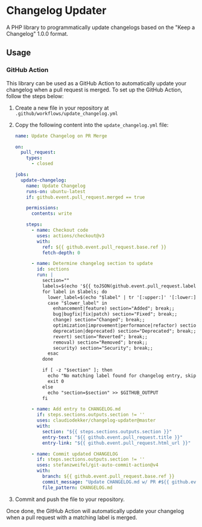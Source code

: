 # Changelog Updater

A PHP library to programmatically update changelogs based on the "Keep a Changelog" 1.0.0 format.

## Usage

### GitHub Action

This library can be used as a GitHub Action to automatically update your changelog when a pull request is merged. To set up the GitHub Action, follow the steps below:

1. Create a new file in your repository at `.github/workflows/update_changelog.yml`

2. Copy the following content into the `update_changelog.yml` file:

   ```yaml
   name: Update Changelog on PR Merge

   on:
     pull_request:
       types:
         - closed

   jobs:
     update-changelog:
       name: Update Changelog
       runs-on: ubuntu-latest
       if: github.event.pull_request.merged == true

       permissions:
         contents: write

       steps:
         - name: Checkout code
           uses: actions/checkout@v3
           with:
             ref: ${{ github.event.pull_request.base.ref }}
             fetch-depth: 0

         - name: Determine changelog section to update
           id: sections
           run: |
             section=""
             labels=$(echo '${{ toJSON(github.event.pull_request.labels.*.name) }}' | jq -r '.[]')
             for label in $labels; do
               lower_label=$(echo "$label" | tr '[:upper:]' '[:lower:]')
               case "$lower_label" in
                 enhancement|feature) section="Added"; break;;
                 bug|bugfix|fix|patch) section="Fixed"; break;;
                 change) section="Changed"; break;;
                 optimization|improvement|performance|refactor) section="Optimized"; break;;
                 deprecation|deprecated) section="Deprecated"; break;;
                 revert) section="Reverted"; break;;
                 removal) section="Removed"; break;;
                 security) section="Security"; break;;
               esac
             done

             if [ -z "$section" ]; then
               echo "No matching label found for changelog entry, skipping changelog update."
               exit 0
             else
               echo "section=$section" >> $GITHUB_OUTPUT
             fi

         - name: Add entry to CHANGELOG.md
           if: steps.sections.outputs.section != ''
           uses: claudiodekker/changelog-updater@master
           with:
             section: "${{ steps.sections.outputs.section }}"
             entry-text: "${{ github.event.pull_request.title }}"
             entry-link: "${{ github.event.pull_request.html_url }}"

         - name: Commit updated CHANGELOG
           if: steps.sections.outputs.section != ''
           uses: stefanzweifel/git-auto-commit-action@v4
           with:
             branch: ${{ github.event.pull_request.base.ref }}
             commit_message: "Update CHANGELOG.md w/ PR #${{ github.event.pull_request.number }}"
             file_pattern: CHANGELOG.md
   ```
    
3. Commit and push the file to your repository. 
 
Once done, the  GitHub Action will automatically update your changelog when a pull request with a matching label is merged.

